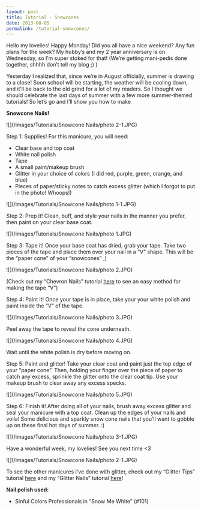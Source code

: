 ```yaml
---
layout: post
title: Tutorial - Snowcones
date: 2013-08-05
permalink: /tutorial-snowcones/
---
```


Hello my lovelies! Happy Monday! Did you all have a nice weekend? Any fun plans for the week? My hubby’s and my 2 year anniversary is on Wednesday, so I’m super stoked for that! (We’re getting mani-pedis done together, shhhh don’t tell my blog ;) )

Yesterday I realized that, since we’re in August officially, summer is drawing to a close! Soon school will be starting, the weather will be cooling down, and it’ll be back to the old grind for a lot of my readers. So I thought we should celebrate the last days of summer with a few more summer-themed tutorials! So let’s go and I’ll show you how to make

**Snowcone Nails!**

![](/images/Tutorials/Snowcone Nails/photo 2-1.JPG)

Step 1: Supplies! For this manicure, you will need:

- Clear base and top coat
- White nail polish
- Tape
- A small paint/makeup brush
- Glitter in your choice of colors (I did red, purple, green, orange, and blue)
- Pieces of paper/sticky notes to catch excess glitter (which I forgot to put in the photo! Whoops!)

![](/images/Tutorials/Snowcone Nails/photo 1-1.JPG)

Step 2: Prep it! Clean, buff, and style your nails in the manner you prefer, then paint on your clear base coat.

![](/images/Tutorials/Snowcone Nails/photo 1.JPG)

Step 3: Tape it! Once your base coat has dried, grab your tape. Take two pieces of the tape and place them over your nail in a “V” shape. This will be the “paper cone” of your “snowcones” ;)

![](/images/Tutorials/Snowcone Nails/photo 2.JPG)

(Check out my “Chevron Nails” tutorial [here](/tutorial-chevron-nails/) to see an easy method for making the tape “V”)

Step 4: Paint it! Once your tape is in place, take your your white polish and paint inside the “V” of the tape.

![](/images/Tutorials/Snowcone Nails/photo 3.JPG)

Peel away the tape to reveal the cone underneath.

![](/images/Tutorials/Snowcone Nails/photo 4.JPG)

Wait until the white polish is dry before moving on.

Step 5: Paint and glitter! Take your clear coat and paint just the top edge of your “paper cone”. Then, holding your finger over the piece of paper to catch any excess, sprinkle the glitter onto the clear coat tip. Use your makeup brush to clear away any excess specks.

![](/images/Tutorials/Snowcone Nails/photo 5.JPG)

Step 6: Finish it! After doing all of your nails, brush away excess glitter and seal your manicure with a top coat. Clean up the edges of your nails and voila! Some delicious and sparkly snow cone nails that you’ll want to gobble up on these final hot days of summer. :)

![](/images/Tutorials/Snowcone Nails/photo 3-1.JPG)

Have a wonderful week, my lovelies! See you next time <3

![](/images/Tutorials/Snowcone Nails/photo 2-1.JPG)

To see the other manicures I’ve done with glitter, check out my “Glitter Tips” tutorial [here](/tutorial-glitter-tips/) and my “Glitter Nails” tutorial [here](/tutorial-glitter-nails/)!

**Nail polish used:**

- Sinful Colors Professionals in “Snow Me White” (#101)